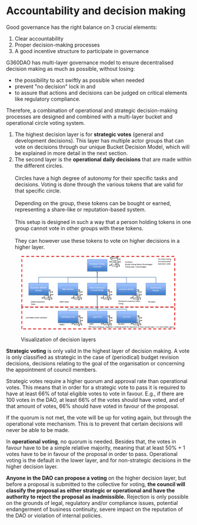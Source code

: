 # Accountability and decision making

Good governance has the right balance on 3 crucial elements:

1. Clear accountability
2. Proper decision-making processes
3. A good incentive structure to participate in governance

G360DAO has multi-layer governance model to ensure decentralised decision making as much as possible, without losing:&#x20;

* the possibility to act swiftly as possible when needed
* prevent "no decision" lock in and&#x20;
* to assure that actions and decisions can be judged on critical elements like regulatory compliance.

Therefore, a combination of operational and strategic decision-making processes are designed and combined with a multi-layer bucket and operational circle voting system.

1. The highest decision layer is for **strategic votes** (general and development decisions). This layer has multiple actor groups that can vote on decisions through our unique Bucket Decision Model, which will be explained in more detail in the next section.
2. The second layer is the **operational** **daily decisions** that are made within the different circles. \
   \
   Circles have a high degree of autonomy for their specific tasks and decisions. Voting is done through the various tokens that are valid for that specific circle. \
   \
   Depending on the group, these tokens can be bought or earned, representing a share-like or reputation-based system. \
   \
   This setup is designed in such a way that a person holding tokens in one group cannot vote in other groups with these tokens. \
   \
   They can however use these tokens to vote on higher decisions in a higher layer.&#x20;

<figure><img src="../.gitbook/assets/image (1).png" alt=""><figcaption><p>Visualization of decision layers</p></figcaption></figure>

**Strategic voting** is only valid in the highest layer of decision making. A vote is only classified as strategic in the case of (periodical) budget revision decisions, decisions relating to the goal of the organisation or concerning the appointment of council members.

Strategic votes require a higher quorum and approval rate than operational votes. This means that in order for a strategic vote to pass it is required to have at least 66% of total eligible votes to vote in favour. E.g., if there are 100 votes in the DAO, at least 66% of the votes should have voted, and of that amount of votes, 66% should have voted in favour of the proposal.&#x20;

If the quorum is not met, the vote will be up for voting again, but through the operational vote mechanism. This is to prevent that certain decisions will never be able to be made.

In **operational voting**, no quorum is needed. Besides that, the votes in favour have to be a simple relative majority, meaning that at least 50% + 1 votes have to be in favour of the proposal in order to pass. Operational voting is the default in the lower layer, and for non-strategic decisions in the higher decision layer.

&#x20;**Anyone in the DAO can propose a voting** on the higher decision layer, but before a proposal is submitted to the collective for voting, **the council will classify the proposal as either strategic or operational and have the authority to reject the proposal as inadmissible.** Rejection is only possible on the grounds of legal, regulatory and/or compliance issues, potential endangerment of business continuity, severe impact on the reputation of the DAO or violation of internal policies.

